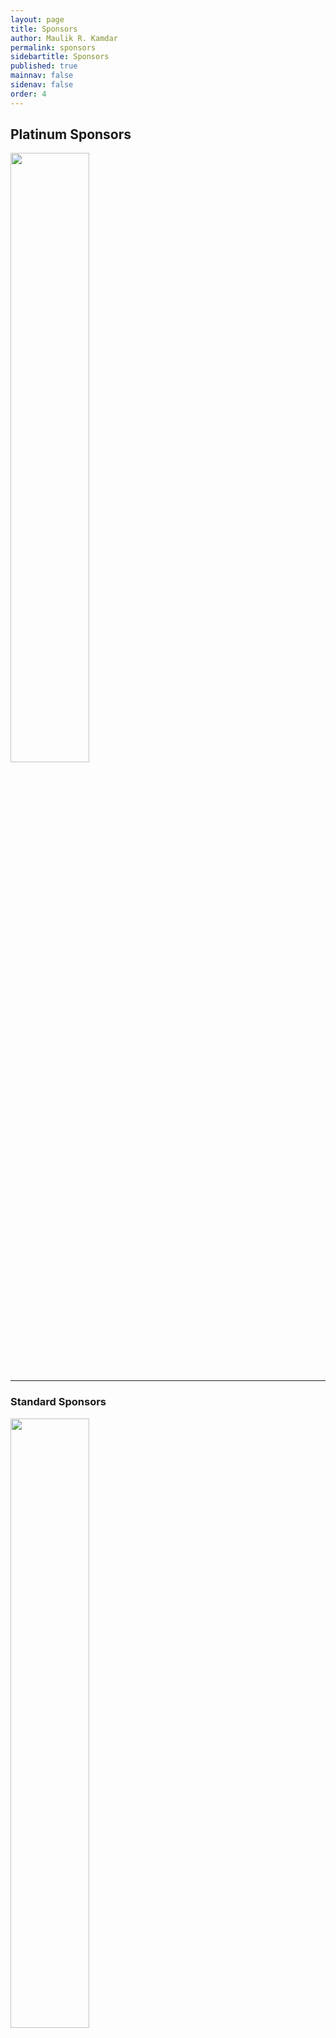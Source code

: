 ```yaml
---
layout: page
title: Sponsors
author: Maulik R. Kamdar
permalink: sponsors
sidebartitle: Sponsors
published: true
mainnav: false
sidenav: false
order: 4
---
```


## Platinum Sponsors

[<img src="https://us2ts.org/images/us2ts-sponsor-bbn.png" width="50%">](https://www.raytheon.com/ourcompany/bbn)

----------------------------------------------------------------

### Standard Sponsors

[<img src="https://us2ts.org/images/us2ts-sponsor-bosch.jpg" width="50%">](http://www.bosch.com/research)

